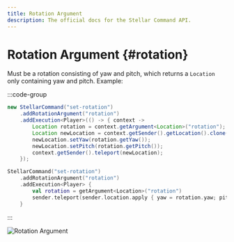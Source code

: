 ```yaml
---
title: Rotation Argument
description: The official docs for the Stellar Command API.
---
```


# Rotation Argument {#rotation}

Must be a rotation consisting of yaw and pitch, which returns a `Location` only containing yaw and pitch. Example:

:::code-group
```Java
new StellarCommand("set-rotation")
    .addRotationArgument("rotation")
    .addExecution<Player>(() -> { context ->
        Location rotation = context.getArgument<Location>("rotation");
        Location newLocation = context.getSender().getLocation().clone();
        newLocation.setYaw(rotation.getYaw());
        newLocation.setPitch(rotation.getPitch());
        context.getSender().teleport(newLocation);
    });
```
```Kotlin
StellarCommand("set-rotation")
    .addRotationArgument("rotation")
    .addExecution<Player> {
        val rotation = getArgument<Location>("rotation")
        sender.teleport(sender.location.apply { yaw = rotation.yaw; pitch = rotation.pitch })
    }
```
:::

![Rotation Argument](./rotation.gif)